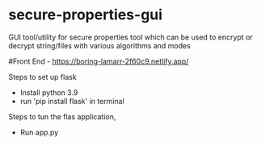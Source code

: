 # secure-properties-gui
GUI tool/utility for secure properties tool which can be used to encrypt or decrypt string/files with various algorithms and modes

#Front End - https://boring-lamarr-2f60c9.netlify.app/


Steps to set up flask 
- Install python 3.9 
- run 'pip install flask' in terminal


Steps to tun the flas application,
- Run app.py 
